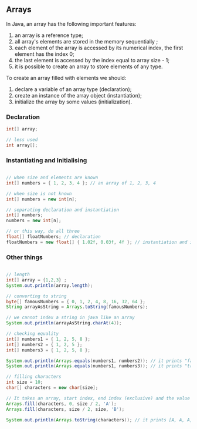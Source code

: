 ## Arrays

In Java, an array has the following important features:

1. an array is a reference type;
2. all array's elements are stored in the memory sequentially ;
3. each element of the array is accessed by its numerical index, the first element has the index 0;
4. the last element is accessed by the index equal to array size - 1;
5. it is possible to create an array to store elements of any type.


To create an array filled with elements we should:

1. declare a variable of an array type (declaration);
2. create an instance of the array object (instantiation);
3. initialize the array by some values (initialization).

### Declaration

```java
int[] array;

// less used
int array[];
```

### Instantiating and Initialising

```java

// when size and elements are known
int[] numbers = { 1, 2, 3, 4 }; // an array of 1, 2, 3, 4

// when size is not known
int[] numbers = new int[n];

// separating declaration and instantiation
int[] numbers;
numbers = new int[n];

// or this way, do all three
float[] floatNumbers; // declaration 
floatNumbers = new float[] { 1.02f, 0.03f, 4f }; // instantiation and initialization

```

### Other things

```java

// length
int[] array = {1,2,3} ;
System.out.println(array.length);

// converting to string
byte[] famousNumbers = { 0, 1, 2, 4, 8, 16, 32, 64 };
String arrayAsString = Arrays.toString(famousNumbers); 

// we cannot index a string in java like an array
System.out.println(arrayAsString.charAt(4));

// checking equality
int[] numbers1 = { 1, 2, 5, 8 };
int[] numbers2 = { 1, 2, 5 };
int[] numbers3 = { 1, 2, 5, 8 };

System.out.println(Arrays.equals(numbers1, numbers2)); // it prints "false"
System.out.println(Arrays.equals(numbers1, numbers3)); // it prints "true"

// filling characters
int size = 10;
char[] characters = new char[size];

// It takes an array, start index, end index (exclusive) and the value for filling the array
Arrays.fill(characters, 0, size / 2, 'A'); 
Arrays.fill(characters, size / 2, size, 'B');

System.out.println(Arrays.toString(characters)); // it prints [A, A, A, A, A, B, B, B, B, B]
```
